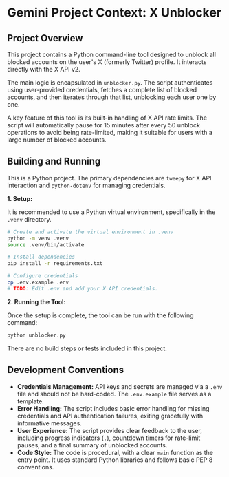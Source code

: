 # Gemini Project Context: X Unblocker

## Project Overview

This project contains a Python command-line tool designed to unblock all blocked accounts on the user's X (formerly Twitter) profile. It interacts directly with the X API v2.

The main logic is encapsulated in `unblocker.py`. The script authenticates using user-provided credentials, fetches a complete list of blocked accounts, and then iterates through that list, unblocking each user one by one.

A key feature of this tool is its built-in handling of X API rate limits. The script will automatically pause for 15 minutes after every 50 unblock operations to avoid being rate-limited, making it suitable for users with a large number of blocked accounts.

## Building and Running

This is a Python project. The primary dependencies are `tweepy` for X API interaction and `python-dotenv` for managing credentials.

**1. Setup:**

It is recommended to use a Python virtual environment, specifically in the `.venv` directory.

```bash
# Create and activate the virtual environment in .venv
python -m venv .venv
source .venv/bin/activate

# Install dependencies
pip install -r requirements.txt

# Configure credentials
cp .env.example .env
# TODO: Edit .env and add your X API credentials.
```

**2. Running the Tool:**

Once the setup is complete, the tool can be run with the following command:

```bash
python unblocker.py
```

There are no build steps or tests included in this project.

## Development Conventions

*   **Credentials Management:** API keys and secrets are managed via a `.env` file and should not be hard-coded. The `.env.example` file serves as a template.
*   **Error Handling:** The script includes basic error handling for missing credentials and API authentication failures, exiting gracefully with informative messages.
*   **User Experience:** The script provides clear feedback to the user, including progress indicators (`.`), countdown timers for rate-limit pauses, and a final summary of unblocked accounts.
*   **Code Style:** The code is procedural, with a clear `main` function as the entry point. It uses standard Python libraries and follows basic PEP 8 conventions.
